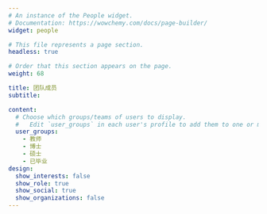 ```yaml
---
# An instance of the People widget.
# Documentation: https://wowchemy.com/docs/page-builder/
widget: people

# This file represents a page section.
headless: true

# Order that this section appears on the page.
weight: 68

title: 团队成员
subtitle: 

content:
  # Choose which groups/teams of users to display.
  #   Edit `user_groups` in each user's profile to add them to one or more of these groups.
  user_groups:
    - 教师
    - 博士
    - 硕士
    - 已毕业
design:
  show_interests: false
  show_role: true
  show_social: true
  show_organizations: false
---
```

